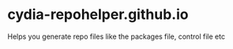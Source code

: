 # cydia-repohelper.github.io
Helps you generate repo files like the packages file, control file etc
